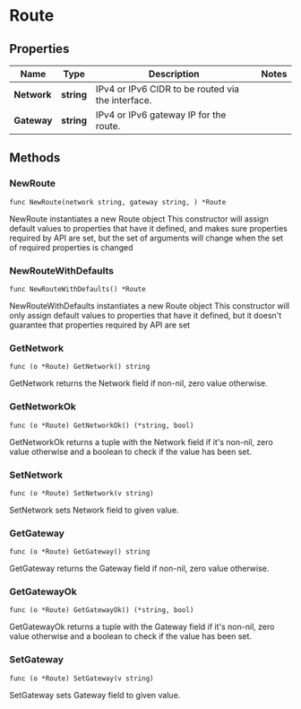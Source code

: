 # Route

## Properties

|Name | Type | Description | Notes|
|------------ | ------------- | ------------- | -------------|
|**Network** | **string** | IPv4 or IPv6 CIDR to be routed via the interface.  | |
|**Gateway** | **string** | IPv4 or IPv6 gateway IP for the route.  | |

## Methods

### NewRoute

`func NewRoute(network string, gateway string, ) *Route`

NewRoute instantiates a new Route object
This constructor will assign default values to properties that have it defined,
and makes sure properties required by API are set, but the set of arguments
will change when the set of required properties is changed

### NewRouteWithDefaults

`func NewRouteWithDefaults() *Route`

NewRouteWithDefaults instantiates a new Route object
This constructor will only assign default values to properties that have it defined,
but it doesn't guarantee that properties required by API are set

### GetNetwork

`func (o *Route) GetNetwork() string`

GetNetwork returns the Network field if non-nil, zero value otherwise.

### GetNetworkOk

`func (o *Route) GetNetworkOk() (*string, bool)`

GetNetworkOk returns a tuple with the Network field if it's non-nil, zero value otherwise
and a boolean to check if the value has been set.

### SetNetwork

`func (o *Route) SetNetwork(v string)`

SetNetwork sets Network field to given value.


### GetGateway

`func (o *Route) GetGateway() string`

GetGateway returns the Gateway field if non-nil, zero value otherwise.

### GetGatewayOk

`func (o *Route) GetGatewayOk() (*string, bool)`

GetGatewayOk returns a tuple with the Gateway field if it's non-nil, zero value otherwise
and a boolean to check if the value has been set.

### SetGateway

`func (o *Route) SetGateway(v string)`

SetGateway sets Gateway field to given value.



